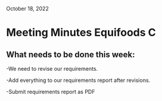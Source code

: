 October 18, 2022
# Meeting Minutes Equifoods C
## What needs to be done this week:

-We need to revise our requirements.

-Add everything to our requirements report after revisions.

-Submit requirements report as PDF